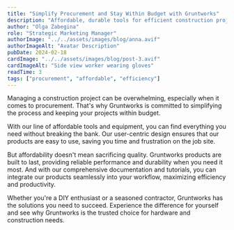 ```yaml
---
title: "Simplify Procurement and Stay Within Budget with Gruntworks"
description: "Affordable, durable tools for efficient construction projects"
author: "Olga Zabegina"
role: "Strategic Marketing Manager"
authorImage: "../../assets/images/blog/anna.avif"
authorImageAlt: "Avatar Description"
pubDate: 2024-02-18
cardImage: "../../assets/images/blog/post-3.avif"
cardImageAlt: "Side view worker wearing gloves"
readTime: 3
tags: ["procurement", "affordable", "efficiency"]
---
```


Managing a construction project can be overwhelming, especially when it comes to procurement. That's why Gruntworks is committed to simplifying the process and keeping your projects within budget.

With our line of affordable tools and equipment, you can find everything you need without breaking the bank. Our user-centric design ensures that our products are easy to use, saving you time and frustration on the job site.

But affordability doesn't mean sacrificing quality. Gruntworks products are built to last, providing reliable performance and durability when you need it most. And with our comprehensive documentation and tutorials, you can integrate our products seamlessly into your workflow, maximizing efficiency and productivity.

Whether you're a DIY enthusiast or a seasoned contractor, Gruntworks has the solutions you need to succeed. Experience the difference for yourself and see why Gruntworks is the trusted choice for hardware and construction needs.
